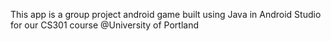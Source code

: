 This app is a group project android game built using Java in Android Studio for our CS301 course @University of Portland
